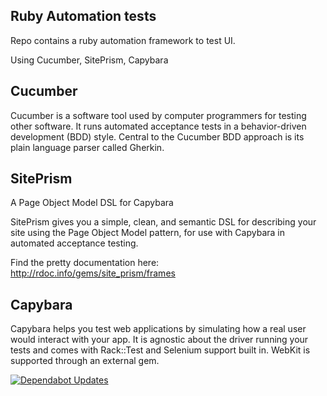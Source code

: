 ## Ruby Automation tests

Repo contains a ruby automation framework to test UI.

Using Cucumber, SitePrism, Capybara

Cucumber
---------

Cucumber is a software tool used by computer programmers for testing other software. 
It runs automated acceptance tests in a behavior-driven development (BDD) style. 
Central to the Cucumber BDD approach is its plain language parser called Gherkin.

SitePrism
---------

A Page Object Model DSL for Capybara

SitePrism gives you a simple, clean, and semantic DSL for describing your site using the Page Object Model pattern, for use with Capybara in automated acceptance testing.

Find the pretty documentation here: http://rdoc.info/gems/site_prism/frames

Capybara
--------

Capybara helps you test web applications by simulating how a real user would interact with your app. 
It is agnostic about the driver running your tests and comes with Rack::Test and Selenium support built in. 
WebKit is supported through an external gem.


[![Dependabot Updates](https://github.com/kozinvl/RubyFramework/actions/workflows/dependabot/dependabot-updates/badge.svg?branch=master)](https://github.com/kozinvl/RubyFramework/actions/workflows/dependabot/dependabot-updates)
